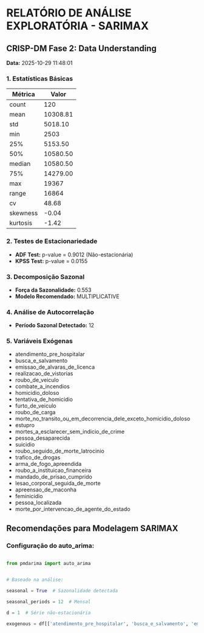 # RELATÓRIO DE ANÁLISE EXPLORATÓRIA - SARIMAX

## CRISP-DM Fase 2: Data Understanding

**Data:** 2025-10-29 11:48:01

### 1. Estatísticas Básicas

| Métrica | Valor    |
| -------- | -------- |
| count    | 120      |
| mean     | 10308.81 |
| std      | 5018.10  |
| min      | 2503     |
| 25%      | 5153.50  |
| 50%      | 10580.50 |
| median   | 10580.50 |
| 75%      | 14279.00 |
| max      | 19367    |
| range    | 16864    |
| cv       | 48.68    |
| skewness | -0.04    |
| kurtosis | -1.42    |

### 2. Testes de Estacionariedade

- **ADF Test:** p-value = 0.9012 (Não-estacionária)
- **KPSS Test:** p-value = 0.0155

### 3. Decomposição Sazonal

- **Força da Sazonalidade:** 0.553
- **Modelo Recomendado:** MULTIPLICATIVE

### 4. Análise de Autocorrelação

- **Período Sazonal Detectado:** 12

### 5. Variáveis Exógenas 

- atendimento_pre_hospitalar
- busca_e_salvamento
- emissao_de_alvaras_de_licenca
- realizacao_de_vistorias
- roubo_de_veiculo
- combate_a_incendios
- homicidio_doloso
- tentativa_de_homicidio
- furto_de_veiculo
- roubo_de_carga
- morte_no_transito_ou_em_decorrencia_dele_exceto_homicidio_doloso
- estupro
- mortes_a_esclarecer_sem_indicio_de_crime
- pessoa_desaparecida
- suicidio
- roubo_seguido_de_morte_latrocinio
- trafico_de_drogas
- arma_de_fogo_apreendida
- roubo_a_instituicao_financeira
- mandado_de_prisao_cumprido
- lesao_corporal_seguida_de_morte
- apreensao_de_maconha
- feminicidio
- pessoa_localizada
- morte_por_intervencao_de_agente_do_estado

## Recomendações para Modelagem SARIMAX

### Configuração do auto_arima:

```python

from pmdarima import auto_arima


# Baseado na análise:

seasonal = True  # Sazonalidade detectada

seasonal_periods = 12  # Mensal

d = 1  # Série não-estacionária

exogenous = df[['atendimento_pre_hospitalar', 'busca_e_salvamento', 'emissao_de_alvaras_de_licenca', 'realizacao_de_vistorias', 'roubo_de_veiculo', 'combate_a_incendios', 'homicidio_doloso', 'tentativa_de_homicidio', 'furto_de_veiculo', 'roubo_de_carga', 'morte_no_transito_ou_em_decorrencia_dele_exceto_homicidio_doloso', 'estupro', 'mortes_a_esclarecer_sem_indicio_de_crime', 'pessoa_desaparecida', 'suicidio', 'roubo_seguido_de_morte_latrocinio', 'trafico_de_drogas', 'arma_de_fogo_apreendida', 'roubo_a_instituicao_financeira', 'mandado_de_prisao_cumprido', 'lesao_corporal_seguida_de_morte', 'apreensao_de_maconha', 'feminicidio', 'pessoa_localizada', 'morte_por_intervencao_de_agente_do_estado']]  # Features recomendadas

```
